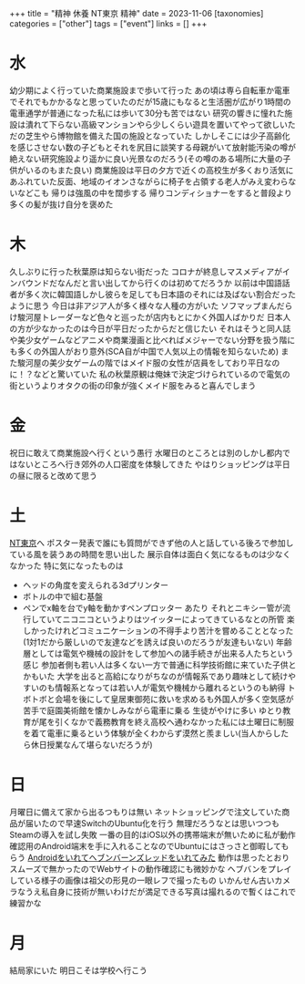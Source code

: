 +++
title = "精神 休養 NT東京 精神"
date = 2023-11-06
[taxonomies]
categories = ["other"]
tags = ["event"]
links = []
+++

# 水
幼少期によく行っていた商業施設まで歩いて行った
あの頃は専ら自転車か電車でそれでもかかるなと思っていたのだが15歳にもなると生活圏が広がり1時間の電車通学が普通になった私には歩いて30分も苦ではない
研究の響きに憧れた施設は潰れて下らない高級マンションやら少しくらい遊具を置いてやって欲しいただの芝生やら博物館を備えた国の施設となっていた
しかしそこには少子高齢化を感じさせない数の子どもとそれを尻目に談笑する母親がいて放射能汚染の噂が絶えない研究施設より遥かに良い光景なのだろう(その噂のある場所に大量の子供がいるのもまた良い)
商業施設は平日の夕方で近くの高校生が多くおり活気にあふれていた反面、地域のイオンさながらに椅子を占領する老人がみえ変わらないなどこも
帰りは強風の中を闊歩する
帰りコンディショナーをすると普段より多くの髪が抜け自分を褒めた

# 木
久しぶりに行った秋葉原は知らない街だった
コロナが終息しマスメディアがインバウンドだなんだと言い出してから行くのは初めてだろうか
以前は中国語話者が多く次に韓国語しかし彼らを足しても日本語のそれには及ばない割合だったように思う
今日は非アジア人が多く様々な人種の方がいた
ソフマップまんだらけ駿河屋トレーダーなど色々と巡ったが店内もとにかく外国人ばかりだ
日本人の方が少なかったのは今日が平日だったからだと信じたい
それはそうと同人誌や美少女ゲームなどアニメや商業漫画と比べればメジャーでない分野を扱う階にも多くの外国人がおり意外(SCA自が中国で人気以上の情報を知らないため)
また駿河屋の美少女ゲームの階ではメイド服の女性が店員をしており平日なのに！？などと驚いていた
私の秋葉原観は俺妹で決定づけられているので電気の街というよりオタクの街の印象が強くメイド服をみると喜んでしまう

# 金
祝日に敢えて商業施設へ行くという愚行
水曜日のところとは別のしかし都内ではないところへ行き郊外の人口密度を体験してきた
やはりショッピングは平日の昼に限ると改めて思う

# 土
[NT東京](https://wiki.nicotech.jp/nico_tech/?NT%E6%9D%B1%E4%BA%AC2023)へ
ポスター発表で誰にも質問ができず他の人と話している後ろで参加している風を装うあの時間を思い出した
展示自体は面白く気になるものは少なくなかった
特に気になったものは
- ヘッドの角度を変えられる3dプリンター
- ボトルの中で組む基盤
- ペンでx軸を台でy軸を動かすペンプロッター
あたり
それとニキシー管が流行していてニコニコというよりはツイッターによってきているなとの所管
楽しかったけれどコミュニケーションの不得手より苦汁を嘗めることとなった(1対1だから厳しいので友達などを誘えば良いのだろうが友達もいない)
年齢層としては電気や機械の設計をして参加への諸手続きが出来る人たちという感じ
参加者側も若い人は多くない一方で普通に科学技術館に来ていた子供とかもいた
大学を出ると高給になりがちなのが情報系であり趣味として続けやすいのも情報系となっては若い人が電気や機械から離れるというのも納得
トボトボと会場を後にして皇居東御苑に救いを求めるも外国人が多く空気感が苦手で庭園美術館を懐かしみながら電車に乗る
生徒がやけに多い
ゆとり教育が尾を引くなかで義務教育を終え高校へ通わなかった私には土曜日に制服を着て電車に乗るという体験が全くわからず漠然と羨ましい(当人からしたら休日授業なんて堪らないだろうが)

# 日
月曜日に備えて家から出るつもりは無い
ネットショッピングで注文していた商品が届いたので早速SwitchのUbuntu化を行う
無理だろうなとは思いつつもSteamの導入を試し失敗
一番の目的はiOS以外の携帯端末が無いために私が動作確認用のAndroid端末を手に入れることなのでUbuntuにはさっさと御暇してもらう
[Androidをいれてヘブンバーンズレッドをいれてみた](https://cdn.discordapp.com/attachments/1170993045928423446/1171004910989480026/switch_hbr.jpg?ex=655b1a4e&is=6548a54e&hm=1a885825ba67821ce20822e73adc27003729b359208b7aae056264a12b4b6987&)
動作は思ったとおりスムーズで無かったのでWebサイトの動作確認にも微妙かな
ヘブバンをプレイしている様子の画像は祖父の形見の一眼レフで撮ったもの
いかんせん古いカメラなうえ私自身に技術が無いわけだが満足できる写真は撮れるので暫くはこれで練習かな

# 月
結局家にいた
明日こそは学校へ行こう
